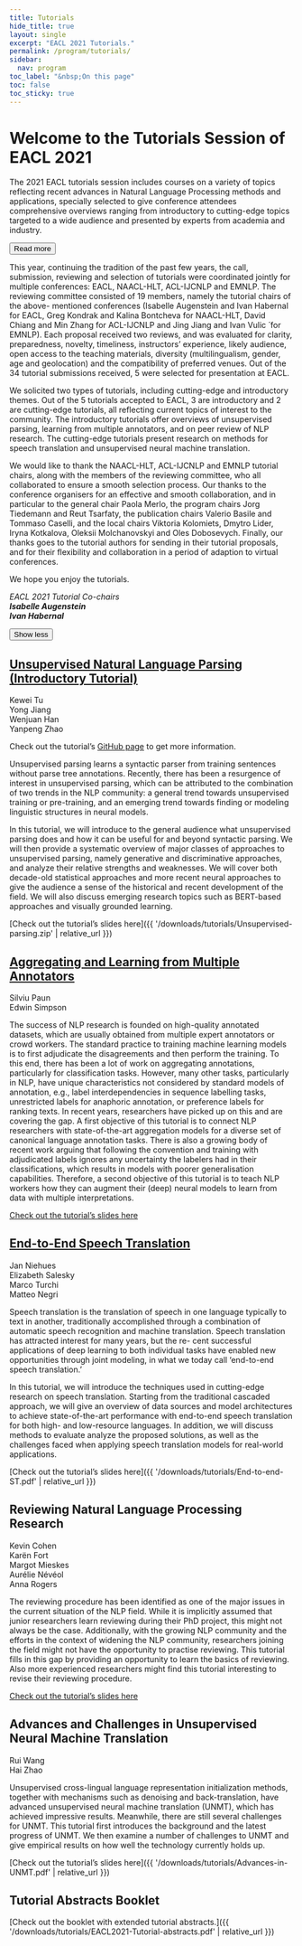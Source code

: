```yaml
---
title: Tutorials
hide_title: true
layout: single
excerpt: "EACL 2021 Tutorials."
permalink: /program/tutorials/
sidebar:
  nav: program
toc_label: "&nbsp;On this page"
toc: false
toc_sticky: true
---
```


# Welcome to the Tutorials Session of EACL 2021

<p>
  The 2021 EACL tutorials session includes courses on a variety of topics reflecting recent advances in Natural Language Processing methods and applications, specially selected to give conference attendees comprehensive overviews ranging from introductory to cutting-edge topics targeted to a wide audience and presented by experts from academia and industry.
</p>

<div class="collapse" markdown="0">
  <button class="expand-button simple-link">Read more</button>
  <div class="collapse-content">
    <p>
      This year, continuing the tradition of the past few years, the call, submission, reviewing and selection of tutorials were coordinated jointly for multiple conferences: EACL, NAACL-HLT, ACL-IJCNLP and EMNLP. The reviewing committee consisted of 19 members, namely the tutorial chairs of the above- mentioned conferences (Isabelle Augenstein and Ivan Habernal for EACL, Greg Kondrak and Kalina Bontcheva for NAACL-HLT, David Chiang and Min Zhang for ACL-IJCNLP and Jing Jiang and Ivan Vulic ́ for EMNLP). Each proposal received two reviews, and was evaluated for clarity, preparedness, novelty, timeliness, instructors’ experience, likely audience, open access to the teaching materials, diversity (multilingualism, gender, age and geolocation) and the compatibility of preferred venues. Out of the 34 tutorial submissions received, 5 were selected for presentation at EACL.
    </p>
    <p>
      We solicited two types of tutorials, including cutting-edge and introductory themes. Out of the 5 tutorials accepted to EACL, 3 are introductory and 2 are cutting-edge tutorials, all reflecting current topics of interest to the community. The introductory tutorials offer overviews of unsupervised parsing, learning from multiple annotators, and on peer review of NLP research. The cutting-edge tutorials present research on methods for speech translation and unsupervised neural machine translation.  
    </p>
    <p>
      We would like to thank the NAACL-HLT, ACL-IJCNLP and EMNLP tutorial chairs, along with the members of the reviewing committee, who all collaborated to ensure a smooth selection process. Our thanks to the conference organisers for an effective and smooth collaboration, and in particular to the general chair Paola Merlo, the program chairs Jorg Tiedemann and Reut Tsarfaty, the publication chairs Valerio Basile and Tommaso Caselli, and the local chairs Viktoria Kolomiets, Dmytro Lider, Iryna Kotkalova, Oleksii Molchanovskyi and Oles Dobosevych. Finally, our thanks goes to the tutorial authors for sending in their tutorial proposals, and for their flexibility and collaboration in a period of adaption to virtual conferences.  
    </p>
    <p>
      We hope you enjoy the tutorials.  
    </p>
    <p>
      <em>
        EACL 2021 Tutorial Co-chairs<br/>
        <strong>Isabelle Augenstein</strong><br/>
        <strong>Ivan Habernal</strong><br/>
      </em>
    </p>
  </div>
  <button class="collapse-button simple-link">Show less</button>
</div>

## [Unsupervised Natural Language Parsing (Introductory Tutorial)](https://github.com/tukw/unsupervised-parsing-tutorial)

<div class="cards--tutorials">
  <div class="card">
    <div class="card__content">
      <div class="card__image" id="kewei-tu">
      </div>
      <div class="card__text">
        Kewei Tu
      </div>
    </div>
  </div>
  <div class="card">
    <div class="card__content">
      <div class="card__image" id="yong-jiang">
      </div>
      <div class="card__text">
        Yong Jiang
      </div>
    </div>
  </div>
  <div class="card">
    <div class="card__content">
      <div class="card__image" id="wenjuan-han">
      </div>
      <div class="card__text">
         Wenjuan Han
      </div>
    </div>
  </div>
  <div class="card">
    <div class="card__content">
      <div class="card__image" id="yanpeng-zhao">
      </div>
      <div class="card__text">
        Yanpeng Zhao
      </div>
    </div>
  </div>
</div>

Check out the tutorial’s [GitHub page](https://github.com/tukw/unsupervised-parsing-tutorial) to get more information.

Unsupervised parsing learns a syntactic parser from training sentences without parse tree annotations. Recently, there has been a resurgence of interest in unsupervised parsing, which can be attributed to the combination of two trends in the NLP community: a general trend towards unsupervised training or pre-training, and an emerging trend towards finding or modeling linguistic structures in neural models.

In this tutorial, we will introduce to the general audience what unsupervised parsing does and how it can be useful for and beyond syntactic parsing. We will then provide a systematic overview of major classes of approaches to unsupervised parsing, namely generative and discriminative approaches, and analyze their relative strengths and weaknesses. We will cover both decade-old statistical approaches and more recent neural approaches to give the audience a sense of the historical and recent development of the field. We will also discuss emerging research topics such as BERT-based approaches and visually grounded learning.

[Check out the tutorial’s slides here]({{ '/downloads/tutorials/Unsupervised-parsing.zip' | relative_url }})

## [Aggregating and Learning from Multiple Annotators](https://sites.google.com/view/alma-tutorial)

<div class="cards--tutorials">
  <div class="card">
    <div class="card__content">
      <div class="card__image" id="silviu-paun">
      </div>
      <div class="card__text">
        Silviu Paun
      </div>
    </div>
  </div>
  <div class="card">
    <div class="card__content">
      <div class="card__image" id="edwin-simpson">
      </div>
      <div class="card__text">
        Edwin Simpson
      </div>
    </div>
  </div>
</div>

The success of NLP research is founded on high-quality annotated datasets, which are usually obtained from multiple expert annotators or crowd workers. The standard practice to training machine learning models is to first adjudicate the disagreements and then perform the training. To this end, there has been a lot of work on aggregating annotations, particularly for classification tasks. However, many other tasks, particularly in NLP, have unique characteristics not considered by standard models of annotation, e.g., label interdependencies in sequence labelling tasks, unrestricted labels for anaphoric annotation, or preference labels for ranking texts. In recent years, researchers have picked up on this and are covering the gap. A first objective of this tutorial is to connect NLP researchers with state-of-the-art aggregation models for a diverse set of canonical language annotation tasks. There is also a growing body of recent work arguing that following the convention and training with adjudicated labels ignores any uncertainty the labelers had in their classifications, which results in models with poorer generalisation capabilities. Therefore, a second objective of this tutorial is to teach NLP workers how they can augment their (deep) neural models to learn from data with multiple interpretations.

[Check out the tutorial’s slides here](https://uob-my.sharepoint.com/:b:/g/personal/es1595_bristol_ac_uk/EXnLJu2AbsxOpmGC_OnqyhsBJMS_M8MpoG9mTwDh1WYshQ?e=pQmslv)

## [End-to-End Speech Translation](https://st-tutorial.github.io/)

<div class="cards--tutorials">
  <div class="card">
    <div class="card__content">
      <div class="card__image" id="jan-niehues">
      </div>
      <div class="card__text">
        Jan Niehues
      </div>
    </div>
  </div>
  <div class="card">
    <div class="card__content">
      <div class="card__image" id="elizabeth-salesky">
      </div>
      <div class="card__text">
        Elizabeth Salesky
      </div>
    </div>
  </div>
  <div class="card">
    <div class="card__content">
      <div class="card__image" id="marco-turchi">
      </div>
      <div class="card__text">
        Marco Turchi
      </div>
    </div>
  </div>
  <div class="card">
    <div class="card__content">
      <div class="card__image" id="matteo-negri">
      </div>
      <div class="card__text">
        Matteo Negri
      </div>
    </div>
  </div>
</div>

Speech translation is the translation of speech in one language typically to text in another, traditionally accomplished through a combination of automatic speech recognition and machine translation. Speech translation has attracted interest for many years, but the re- cent successful applications of deep learning to both individual tasks have enabled new opportunities through joint modeling, in what we today call ‘end-to-end speech translation.’

In this tutorial, we will introduce the techniques used in cutting-edge research on speech translation. Starting from the traditional cascaded approach, we will give an overview of data sources and model architectures to achieve state-of-the-art performance with end-to-end speech translation for both high- and low-resource languages. In addition, we will discuss methods to evaluate analyze the proposed solutions, as well as the challenges faced when applying speech translation models for real-world applications.

[Check out the tutorial’s slides here]({{ '/downloads/tutorials/End-to-end-ST.pdf' | relative_url }})

## Reviewing Natural Language Processing Research

<div class="cards--tutorials">
  <div class="card">
    <div class="card__content">
      <div class="card__image">
      </div>
      <div class="card__text">
        Kevin Cohen
      </div>
    </div>
  </div>
  <div class="card">
    <div class="card__content">
      <div class="card__image" id="karen-fort">
      </div>
      <div class="card__text">
        Karën Fort
      </div>
    </div>
  </div>
  <div class="card">
    <div class="card__content">
      <div class="card__image" id="margot-mieskes">
      </div>
      <div class="card__text">
        Margot Mieskes
      </div>
    </div>
  </div>
  <div class="card">
    <div class="card__content">
      <div class="card__image" id="aurelie-neveol">
      </div>
      <div class="card__text">
        Aurélie Névéol
      </div>
    </div>
  </div>
  <div class="card">
    <div class="card__content">
      <div class="card__image" id="anna-rogers">
      </div>
      <div class="card__text">
        Anna Rogers
      </div>
    </div>
  </div>
</div>

The reviewing procedure has been identified as one of the major issues in the current situation of the NLP field. While it is implicitly assumed that junior researchers learn reviewing during their PhD project, this might not always be the case. Additionally, with the growing NLP community and the efforts in the context of widening the NLP community, researchers joining the field might not have the opportunity to practise reviewing. This tutorial fills in this gap by providing an opportunity to learn the basics of reviewing. Also more experienced researchers might find this tutorial interesting to revise their reviewing procedure.

[Check out the tutorial’s slides here](https://github.com/reviewingNLP/EACL2021T5)

## Advances and Challenges in Unsupervised Neural Machine Translation

<div class="cards--tutorials">
  <div class="card">
    <div class="card__content">
      <div class="card__image" id="rui-wang">
      </div>
      <div class="card__text">
        Rui Wang
      </div>
    </div>
  </div>
  <div class="card">
    <div class="card__content">
      <div class="card__image" id="hai-zhao">
      </div>
      <div class="card__text">
        Hai Zhao
      </div>
    </div>
  </div>
</div>

Unsupervised cross-lingual language representation initialization methods, together with mechanisms such as denoising and back-translation, have advanced unsupervised neural machine translation (UNMT), which has achieved impressive results. Meanwhile, there are still several challenges for UNMT. This tutorial first introduces the background and the latest progress of UNMT. We then examine a number of challenges to UNMT and give empirical results on how well the technology currently holds up.

[Check out the tutorial’s slides here]({{ '/downloads/tutorials/Advances-in-UNMT.pdf' | relative_url }})

## Tutorial Abstracts Booklet

[Check out the booklet with extended tutorial abstracts.]({{ '/downloads/tutorials/EACL2021-Tutorial-abstracts.pdf' | relative_url }})
